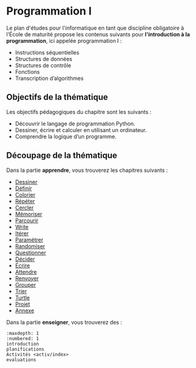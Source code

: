 # Programmation I

Le plan d'études pour l'informatique en tant que discipline obligatoire à l'École de maturité propose les contenus suivants pour **l'introduction à la programmation**, ici appelée programmation I : 

- Instructions séquentielles
- Structures de données
- Structures de contrôle
- Fonctions
- Transcription d’algorithmes

## Objectifs de la thématique

Les objectifs pédagogiques du chapitre sont les suivants : 

- Découvrir le langage de programmation Python. 
- Dessiner, écrire et calculer en utilisant un ordinateur.  
- Comprendre la logique d’un programme. 

## Découpage de la thématique 

Dans la partie **apprendre**, vous trouverez les chapitres suivants : 

- [Dessiner](lien)
- [Définir](lien)
- [Colorier](lien)
- [Répéter](lien)
- [Cercler](lien)
- [Mémoriser](lien)
- [Parcourir](lien)
- [Write](lien)
- [Itérer](lien)
- [Paramétrer](lien)
- [Randomiser](lien)
- [Questionner](lien)
- [Décider](lien)
- [Écrire](lien)
- [Attendre](lien)
- [Renvoyer](lien)
- [Grouper](lien)
- [Trier](lien)
- [Turtle](lien)
- [Projet](lien)
- [Annexe](lien)

Dans la partie **enseigner**, vous trouverez des : 

```{toctree}
:maxdepth: 1
:numbered: 1
introduction
planifications
Activités <activ/index>
evaluations
```

